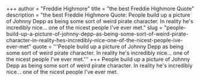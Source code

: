 +++
author = "Freddie Highmore"
title = "the best Freddie Highmore Quote"
description = "the best Freddie Highmore Quote: People build up a picture of Johnny Depp as being some sort of weird pirate character. In reality he's incredibly nice... one of the nicest people I've ever met."
slug = "people-build-up-a-picture-of-johnny-depp-as-being-some-sort-of-weird-pirate-character-in-reality-hes-incredibly-nice-one-of-the-nicest-people-ive-ever-met"
quote = '''People build up a picture of Johnny Depp as being some sort of weird pirate character. In reality he's incredibly nice... one of the nicest people I've ever met.'''
+++
People build up a picture of Johnny Depp as being some sort of weird pirate character. In reality he's incredibly nice... one of the nicest people I've ever met.
